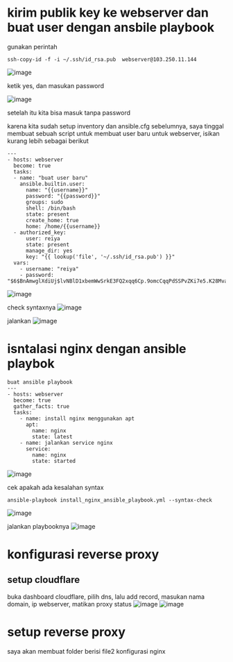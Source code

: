 # kirim publik key ke webserver dan buat user dengan ansbile playbook
gunakan perintah
```
ssh-copy-id -f -i ~/.ssh/id_rsa.pub  webserver@103.250.11.144
```
![image](https://user-images.githubusercontent.com/36489276/207526269-7a6b98e6-9847-4c5f-9887-75ce13514b17.png)

ketik yes, dan masukan password

![image](https://user-images.githubusercontent.com/36489276/207527155-1c6af4cb-019f-4d4f-ba79-29af6a5c883b.png)

setelah itu kita bisa masuk tanpa password

karena kita sudah setup inventory dan ansible.cfg sebelumnya, saya tinggal membuat sebuah script untuk membuat user baru untuk webserver, isikan kurang lebih sebagai berikut
```
---
- hosts: webserver
  become: true
  tasks:
  - name: "buat user baru"
    ansible.builtin.user:
      name: "{{username}}"
      password: "{{password}}"
      groups: sudo
      shell: /bin/bash
      state: present
      create_home: true
      home: /home/{{username}}
  - authorized_key:
      user: reiya
      state: present
      manage_dir: yes
      key: "{{ lookup('file', '~/.ssh/id_rsa.pub') }}"
  vars:
    - username: "reiya"
    - password: "$6$BnAmwglXdiUj$lvNBlD1xbemWwSrkE3FQ2xqq6Cp.9omcCqqPdSSPvZKi7e5.K28Mvamv4miE/2/6kSEwmxxT9QzK9HYNZC3bC/"
```

![image](https://user-images.githubusercontent.com/36489276/207528223-fe1baeaf-1faf-48ae-b3d6-209e3081bb92.png)


check syntaxnya
![image](https://user-images.githubusercontent.com/36489276/207528186-431f5a0c-d0ce-4daa-b7c7-38aa49891659.png)

jalankan
![image](https://user-images.githubusercontent.com/36489276/207528530-0d2a8421-32b7-4678-9c7b-2cb1fcc7c7f4.png)

# isntalasi nginx dengan ansible playbok
```
buat ansible playbook 
---
- hosts: webserver
  become: true
  gather_facts: true
  tasks:
    - name: install nginx menggunakan apt
      apt:
        name: nginx
        state: latest
    - name: jalankan service nginx
      service:
        name: nginx
        state: started
```
![image](https://user-images.githubusercontent.com/36489276/207583785-5fe90802-14ad-4dcd-bc39-0110c45487d3.png)

cek apakah ada kesalahan syntax
```
ansible-playbook install_nginx_ansible_playbook.yml --syntax-check
```
![image](https://user-images.githubusercontent.com/36489276/207584846-d54b7da9-c6b0-4daf-b9d4-0cb68543fb97.png)

jalankan playbooknya
![image](https://user-images.githubusercontent.com/36489276/207586259-c6c58851-8a2f-407a-a8ff-840b3b6251b7.png)

# konfigurasi reverse proxy

## setup cloudflare
buka dashboard cloudflare, pilih dns, lalu add record, masukan nama domain, ip webserver, matikan proxy status
![image](https://user-images.githubusercontent.com/36489276/207594067-d8f433e7-1304-4124-9aea-6aff53e8bf4b.png)
![image](https://user-images.githubusercontent.com/36489276/207594175-dca29bc0-2aa2-4229-9de6-04ea7c3fb932.png)

# setup reverse proxy

saya akan membuat folder berisi file2 konfigurasi nginx
